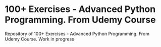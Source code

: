 # 100+ Exercises - Advanced Python Programming. From Udemy Course
Repository of 100+ Exercises - Advanced Python Programming. From Udemy Course. Work in progress 
